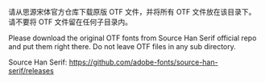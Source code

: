 请从思源宋体官方仓库下载原版 OTF 文件，并将所有 OTF 文件放在该目录下。请不要将 OTF 文件留在任何子目录内。

Please download the original OTF fonts from Source Han Serif official repo and put them right there. Do not leave OTF files in any sub directory.

Source Han Serif:
https://github.com/adobe-fonts/source-han-serif/releases

